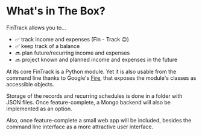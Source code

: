 # What's in The Box?

FinTrack allows you to...

- ✅ track income and expenses (Fin - Track 😉)
- ✅ keep track of a balance
- 🔜 plan future/recurring income and expenses
- 🔜 project known and planned income and expenses in the future

At its core FinTrack is a Python module. Yet it is also usable from the command line thanks to Google's [Fire](https://github.com/google/python-fire), that exposes the module's classes as accessible objects.

Storage of the records and recurring schedules is done in a folder with JSON files. Once feature-complete, a Mongo backend will also be implemented as an option.

Also, once feature-complete a small web app will be included, besides the command line interface as a more attractive user interface.
